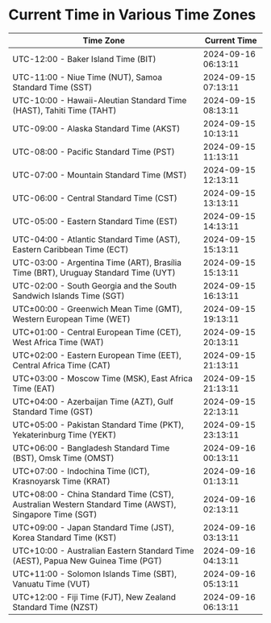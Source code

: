 # Current Time in Various Time Zones

| Time Zone | Current Time |
|-----------|--------------|
| UTC-12:00 - Baker Island Time (BIT) | 2024-09-16 06:13:11 |
| UTC-11:00 - Niue Time (NUT), Samoa Standard Time (SST) | 2024-09-15 07:13:11 |
| UTC-10:00 - Hawaii-Aleutian Standard Time (HAST), Tahiti Time (TAHT) | 2024-09-15 08:13:11 |
| UTC-09:00 - Alaska Standard Time (AKST) | 2024-09-15 10:13:11 |
| UTC-08:00 - Pacific Standard Time (PST) | 2024-09-15 11:13:11 |
| UTC-07:00 - Mountain Standard Time (MST) | 2024-09-15 12:13:11 |
| UTC-06:00 - Central Standard Time (CST) | 2024-09-15 13:13:11 |
| UTC-05:00 - Eastern Standard Time (EST) | 2024-09-15 14:13:11 |
| UTC-04:00 - Atlantic Standard Time (AST), Eastern Caribbean Time (ECT) | 2024-09-15 15:13:11 |
| UTC-03:00 - Argentina Time (ART), Brasília Time (BRT), Uruguay Standard Time (UYT) | 2024-09-15 15:13:11 |
| UTC-02:00 - South Georgia and the South Sandwich Islands Time (SGT) | 2024-09-15 16:13:11 |
| UTC±00:00 - Greenwich Mean Time (GMT), Western European Time (WET) | 2024-09-15 19:13:11 |
| UTC+01:00 - Central European Time (CET), West Africa Time (WAT) | 2024-09-15 20:13:11 |
| UTC+02:00 - Eastern European Time (EET), Central Africa Time (CAT) | 2024-09-15 21:13:11 |
| UTC+03:00 - Moscow Time (MSK), East Africa Time (EAT) | 2024-09-15 21:13:11 |
| UTC+04:00 - Azerbaijan Time (AZT), Gulf Standard Time (GST) | 2024-09-15 22:13:11 |
| UTC+05:00 - Pakistan Standard Time (PKT), Yekaterinburg Time (YEKT) | 2024-09-15 23:13:11 |
| UTC+06:00 - Bangladesh Standard Time (BST), Omsk Time (OMST) | 2024-09-16 00:13:11 |
| UTC+07:00 - Indochina Time (ICT), Krasnoyarsk Time (KRAT) | 2024-09-16 01:13:11 |
| UTC+08:00 - China Standard Time (CST), Australian Western Standard Time (AWST), Singapore Time (SGT) | 2024-09-16 02:13:11 |
| UTC+09:00 - Japan Standard Time (JST), Korea Standard Time (KST) | 2024-09-16 03:13:11 |
| UTC+10:00 - Australian Eastern Standard Time (AEST), Papua New Guinea Time (PGT) | 2024-09-16 04:13:11 |
| UTC+11:00 - Solomon Islands Time (SBT), Vanuatu Time (VUT) | 2024-09-16 05:13:11 |
| UTC+12:00 - Fiji Time (FJT), New Zealand Standard Time (NZST) | 2024-09-16 06:13:11 |
